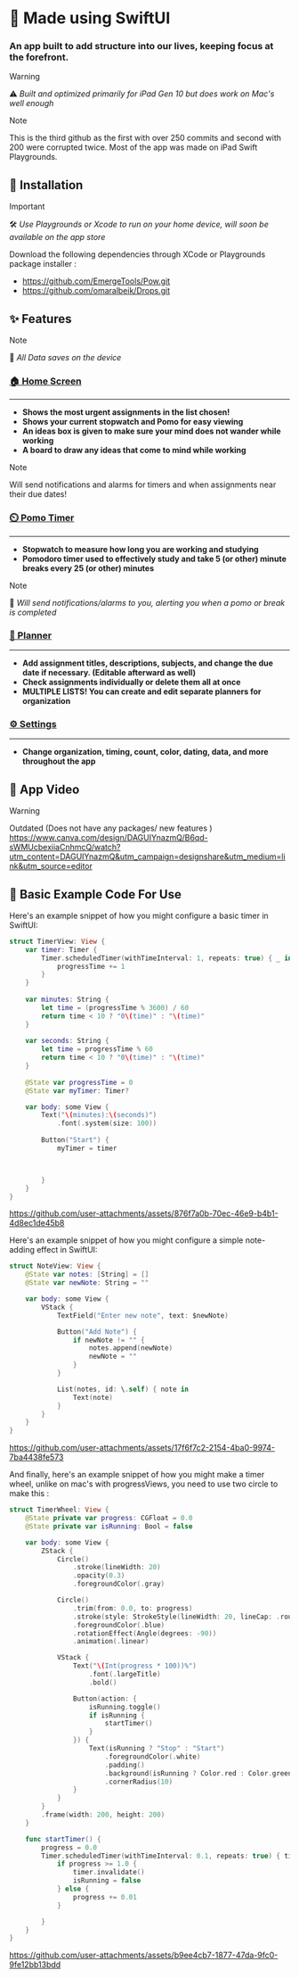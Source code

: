 # 📱 Made using SwiftUI
### An app built to add structure into our lives, keeping focus at the forefront.

> [!WARNING]
> ⚠️ *Built and optimized primarily for iPad Gen 10 but does work on Mac's well enough*

> [!NOTE]
> This is the third github as the first with over 250 commits and second with 200 were corrupted twice.
> Most of the app was made on iPad Swift Playgrounds.

## 🚀 Installation 

> [!IMPORTANT]
> 🛠️ *Use Playgrounds or Xcode to run on your home device, will soon be available on the app store*

  Download the following dependencies through XCode or Playgrounds package installer :

* https://github.com/EmergeTools/Pow.git
* https://github.com/omaralbeik/Drops.git

## ✨ Features 
> [!NOTE]
> 💾 *All Data saves on the device*

### [🏠 Home Screen](The%20Drawing%20Board/Homepage.swift)
<hr>

* **Shows the most urgent assignments in the list chosen!**
* **Shows your current stopwatch and Pomo for easy viewing**
* **An ideas box is given to make sure your mind does not wander while working**
* **A board to draw any ideas that come to mind while working**
> [!NOTE]
> Will send notifications and alarms for timers and when assignments near their due dates!

### [⏲️ Pomo Timer](The%20Drawing%20Board/PomoTimer.swift)
<hr>

* **Stopwatch to measure how long you are working and studying**
* **Pomodoro timer used to effectively study and take 5 (or other) minute breaks every 25 (or other) minutes**

> [!NOTE]
> 🔔 *Will send notifications/alarms to you, alerting you when a pomo or break is completed*

### [📒 Planner](The%20Drawing%20Board/Notebook.swift)
<hr>

* **Add assignment titles, descriptions, subjects, and change the due date if necessary. (Editable afterward as well)**
* **Check assignments individually or delete them all at once**
* **MULTIPLE LISTS! You can create and edit separate planners for organization**

### [⚙️ Settings](The%20Drawing%20Board/Settings.swift)
<hr>

* **Change organization, timing, count, color, dating, data, and more throughout the app**

## 🎥 App Video 
> [!WARNING]
> Outdated (Does not have any packages/ new features )
https://www.canva.com/design/DAGUIYnazmQ/B6qd-sWMUcbexiiaCnhmcQ/watch?utm_content=DAGUIYnazmQ&utm_campaign=designshare&utm_medium=link&utm_source=editor

## 📄 Basic Example Code For Use
Here's an example snippet of how you might configure a basic timer in SwiftUI:

```swift
struct TimerView: View {
    var timer: Timer {
        Timer.scheduledTimer(withTimeInterval: 1, repeats: true) { _ in
            progressTime += 1
        }
    }
    
    var minutes: String {
        let time = (progressTime % 3600) / 60
        return time < 10 ? "0\(time)" : "\(time)"
    }
    
    var seconds: String {
        let time = progressTime % 60
        return time < 10 ? "0\(time)" : "\(time)"
    }
    
    @State var progressTime = 0
    @State var myTimer: Timer?

    var body: some View {
        Text("\(minutes):\(seconds)")
            .font(.system(size: 100))
        
        Button("Start") {
            myTimer = timer



        } 
    }
}
```
https://github.com/user-attachments/assets/876f7a0b-70ec-46e9-b4b1-4d8ec1de45b8

Here's an example snippet of how you might configure a simple note-adding effect in SwiftUI:

```swift
struct NoteView: View {
    @State var notes: [String] = []
    @State var newNote: String = ""

    var body: some View {
        VStack {
            TextField("Enter new note", text: $newNote)

            Button("Add Note") {
                if newNote != "" {
                    notes.append(newNote)
                    newNote = ""
                }
            }

            List(notes, id: \.self) { note in
                Text(note)
            }
        }
    }
}
```
https://github.com/user-attachments/assets/17f6f7c2-2154-4ba0-9974-7ba4438fe573

And finally, here's an example snippet of how you might make a timer wheel, unlike on mac's with progressViews, you need to use two circle to make this :

```swift
struct TimerWheel: View {
    @State private var progress: CGFloat = 0.0
    @State private var isRunning: Bool = false

    var body: some View {
        ZStack {
            Circle()
                .stroke(lineWidth: 20)
                .opacity(0.3)
                .foregroundColor(.gray)

            Circle()
                .trim(from: 0.0, to: progress)
                .stroke(style: StrokeStyle(lineWidth: 20, lineCap: .round, lineJoin: .round))
                .foregroundColor(.blue)
                .rotationEffect(Angle(degrees: -90))
                .animation(.linear)

            VStack {
                Text("\(Int(progress * 100))%")
                    .font(.largeTitle)
                    .bold()

                Button(action: {
                    isRunning.toggle()
                    if isRunning {
                        startTimer()
                    }
                }) {
                    Text(isRunning ? "Stop" : "Start")
                        .foregroundColor(.white)
                        .padding()
                        .background(isRunning ? Color.red : Color.green)
                        .cornerRadius(10)
                }
            }
        }
        .frame(width: 200, height: 200)
    }

    func startTimer() {
        progress = 0.0
        Timer.scheduledTimer(withTimeInterval: 0.1, repeats: true) { timer in
            if progress >= 1.0 {
                timer.invalidate()
                isRunning = false
            } else {
                progress += 0.01
            }

        }
    }
}
```

https://github.com/user-attachments/assets/b9ee4cb7-1877-47da-9fc0-9fe12bb13bdd



